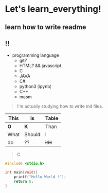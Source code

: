 # Let's learn_everything!
## learn how to write readme
## !!

* programming language
    * git?
    * HTML? && javascript
    * C
    * JAVA
    * C#
    * python3 (ipynb)
    * C++
    * masm

> I'm actually studying how to write md files.

This|is|Table
---|---|---|
**O**|**K**|Than|
What|Should|I
do|??|~~idk~~

> C
```c
#include <stdio.h>

int main(void){
    printf("Hello World !");
    return 0;
}
```
